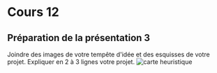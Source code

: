 # Cours 12
## Préparation de la présentation 3 
Joindre des images de votre tempête d'idée et des esquisses de votre projet. Expliquer en 2 à 3 lignes votre projet. 
![carte heuristique](https://trello.com/1/cards/637fb9a16ae75501e30ab144/attachments/637fb9b76c0a1d00679806c1/previews/637fb9b86c0a1d00679806ef/download/Carte_Heuristique.png)
